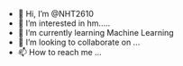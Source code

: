 - 👋 Hi, I’m @NHT2610
- 👀 I’m interested in hm.....
- 🌱 I’m currently learning Machine Learning
- 💞️ I’m looking to collaborate on ...
- 📫 How to reach me ...

<!---
NHT2610/NHT2610 is a ✨ special ✨ repository because its `README.md` (this file) appears on your GitHub profile.
You can click the Preview link to take a look at your changes.
--->
